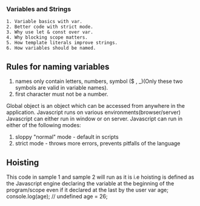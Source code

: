 ### Variables and Strings
    1. Variable basics with var.
    2. Better code with strict mode.
    3. Why use let & const over var.
    4. Why blocking scope matters.
    5. How template literals improve strings.
    6. How variables should be named.

## Rules for naming variables
 1) names only contain letters, numbers, symbol ($ , _)(Only these two symbols are valid in variable names).
 2) first character must not be a number.


Global object is an object which can be accessed from anywhere in the application.
Javascript runs on various environments(browser/server)
 Javascript can either run in window or on server.
 Javascript can run in either of the following modes:
 1) sloppy "normal" mode - default in scripts
 2) strict mode - throws more errors, prevents pitfalls of the language

## Hoisting
This code in sample 1 and sample 2 will run as it is i.e hoisting is defined as the Javascript engine declaring the variable at the beginning of the program/scope even if it declared at the last by the user
var age;
console.log(age); // undefined
age = 26;